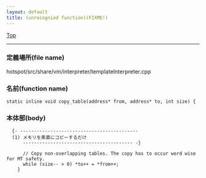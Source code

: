 ```yaml
---
layout: default
title: (unrecognied function)(FIXME!)
---
```

[Top](../index.html)

--- 
### 定義場所(file name)
hotspot/src/share/vm/interpreter/templateInterpreter.cpp

### 名前(function name)
```
static inline void copy_table(address* from, address* to, int size) {
```

### 本体部(body)
```
  {- -------------------------------------------
  (1) メモリを素直にコピーするだけ
      ---------------------------------------- -}

	  // Copy non-overlapping tables. The copy has to occur word wise for MT safety.
	  while (size-- > 0) *to++ = *from++;
	}
	
```


